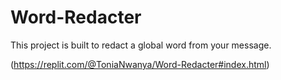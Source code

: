 # Word-Redacter
This project is built to redact a global word from your message.


(https://replit.com/@ToniaNwanya/Word-Redacter#index.html)
